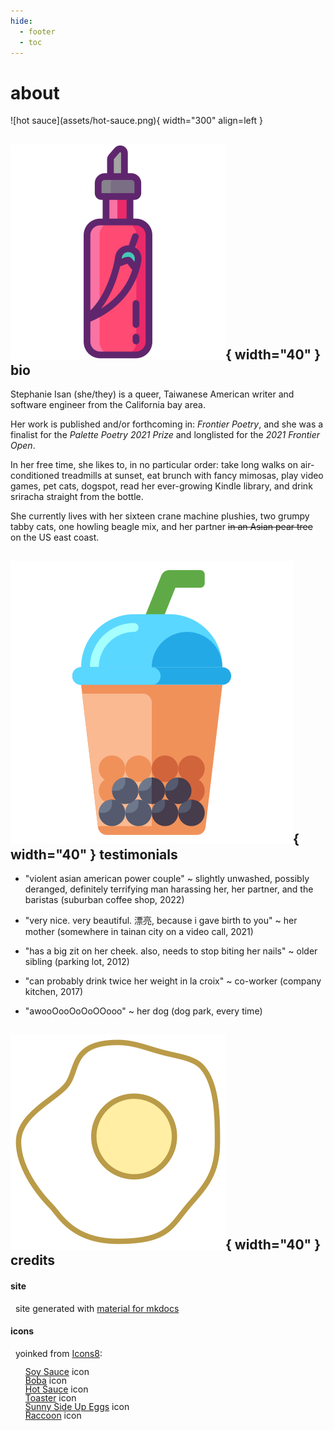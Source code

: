 ```yaml
---
hide:
  - footer
  - toc
---
```


# about
<div style="align:left;"
 <figure markdown>
   ![hot sauce](assets/hot-sauce.png){  width="300" align=left } 
 </figure>
</div>


## ![hot sauce](assets/hot-sauce.png){  width="40" } bio

Stephanie Isan (she/they) is a queer, Taiwanese American writer and software engineer from the California bay area. 

Her work is published and/or forthcoming in: *Frontier Poetry*, and she was a finalist for the *Palette Poetry 2021 Prize* and longlisted for the *2021 Frontier Open*.

In her free time, she likes to, in no particular order: take long walks on air-conditioned treadmills at sunset, eat brunch with fancy mimosas, play video games, pet cats, dogspot, read her ever-growing Kindle library, and drink sriracha straight from the bottle. 

She currently lives with her sixteen crane machine plushies, two grumpy tabby cats, one howling beagle mix, and her partner <s> in an Asian pear tree </s> on the US east coast.

## ![boba](assets/boba.png){  width="40" } testimonials 

- "violent asian american power couple" ~ slightly unwashed, possibly deranged, definitely terrifying man harassing her, her partner, and the baristas (suburban coffee shop, 2022)

- "very nice. very beautiful. 漂亮, because i gave birth to you" ~ her mother (somewhere in tainan city on a video call, 2021)

- "has a big zit on her cheek. also, needs to stop biting her nails" ~ older sibling (parking lot, 2012)

- "can probably drink twice her weight in la croix" ~ co-worker (company kitchen, 2017)

- "awooOooOoOoOOooo" ~ her dog (dog park, every time)


## ![egg](assets/eggs.png){  width="40" } credits

#### site 
&nbsp; site generated with [material for mkdocs](https://squidfunk.github.io/mkdocs-material/)

#### icons 
&nbsp; yoinked from <a target="_blank" href="https://icons8.com">Icons8</a>:

<ul style="list-style-type: none; line-height: 1em! important;">
  <li><a href="https://icons8.com/icon/COT3n5g0HNI9/soy-sauce">Soy Sauce</a> icon</li>
  <li> <a href="https://icons8.com/icon/b3SmnBWFR09w/boba">Boba</a> icon</li>
  <li> <a href="https://icons8.com/icon/At5OBthGDHYJ/hot-sauce">Hot Sauce</a> icon </li>
  <li> <a href="https://icons8.com/icon/30198/toaster">Toaster</a> icon </li>
  <li> <a href="https://icons8.com/icon/37880/sunny-side-up-eggs">Sunny Side Up Eggs</a> icon </li>
  <li> <a href="https://icons8.com/icon/np5aaglr7Ddq/raccoon">Raccoon</a> icon </li>
</ul>